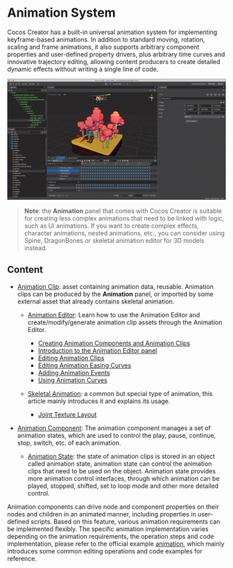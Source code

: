 # Animation System

Cocos Creator has a built-in universal animation system for implementing keyframe-based animations. In addition to standard moving, rotation, scaling and frame animations, it also supports arbitrary component properties and user-defined property drivers, plus arbitrary time curves and innovative trajectory editing, allowing content producers to create detailed dynamic effects without writing a single line of code.

![animation cover](index/main.gif)

> **Note**: the **Animation** panel that comes with Cocos Creator is suitable for creating less complex animations that need to be linked with logic, such as UI animations. If you want to create complex effects, character animations, nested animations, etc., you can consider using Spine, DragonBones or skeletal animation editor for 3D models instead.

## Content

- [Animation Clip](animation-clip.md): asset containing animation data, reusable. Animation clips can be produced by the **Animation** panel, or imported by some external asset that already contains skeletal animation.

    - [Animation Editor](animation.md): Learn how to use the Animation Editor and create/modify/generate animation clip assets through the Animation Editor.
        - [Creating Animation Components and Animation Clips](animation-create.md)
        - [Introduction to the Animation Editor panel](animation-editor.md)
        - [Editing Animation Clips](edit-animation-clip.md)
        - [Editing Animation Easing Curves](animation-curve.md)
        - [Adding Animation Events](animation-event.md)
        - [Using Animation Curves](use-animation-curve.md)

    - [Skeletal Animation](skeletal-animation.md): a common but special type of animation, this article mainly introduces it and explains its usage.
        - [Joint Texture Layout](joint-texture-layout.md)

- [Animation Component](animation-component.md): The animation component manages a set of animation states, which are used to control the play, pause, continue, stop, switch, etc. of each animation.
    - [Animation State](animation-state.md): the state of animation clips is stored in an object called animation state, animation state can control the animation clips that need to be used on the object. Animation state provides more animation control interfaces, through which animation can be played, stopped, shifted, set to loop mode and other more detailed control.

Animation components can drive node and component properties on their nodes and children in an animated manner, including properties in user-defined scripts. Based on this feature, various animation requirements can be implemented flexibly. The specific animation implementation varies depending on the animation requirements, the operation steps and code implementation, please refer to the official example [animation](https://github.com/cocos-creator/test-cases-3d/tree/v3.3/assets/cases/animation), which mainly introduces some common editing operations and code examples for reference.
